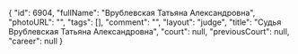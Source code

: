 {
    "id": 6904,
    "fullName": "Врублевская Татьяна Александровна",
    "photoURL": "",
    "tags": [],
    "comment": "",
    "layout": "judge",
    "title": "Судья Врублевская Татьяна Александровна",
    "court": null,
    "previousCourt": null,
    "career": null
}